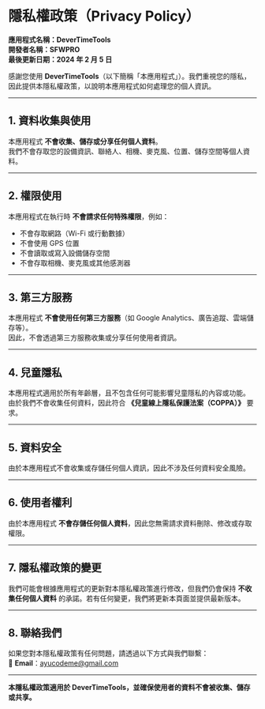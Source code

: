 # 隱私權政策（Privacy Policy）

**應用程式名稱：DeverTimeTools**  
**開發者名稱：SFWPRO**  
**最後更新日期：2024 年 2 月 5 日**  

感謝您使用 **DeverTimeTools**（以下簡稱「本應用程式」）。我們重視您的隱私，因此提供本隱私權政策，以說明本應用程式如何處理您的個人資訊。

---

## 1. 資料收集與使用
本應用程式 **不會收集、儲存或分享任何個人資料**。  
我們不會存取您的設備資訊、聯絡人、相機、麥克風、位置、儲存空間等個人資料。  

---

## 2. 權限使用
本應用程式在執行時 **不會請求任何特殊權限**，例如：
- 不會存取網路（Wi-Fi 或行動數據）
- 不會使用 GPS 位置
- 不會讀取或寫入設備儲存空間
- 不會存取相機、麥克風或其他感測器

---

## 3. 第三方服務
本應用程式 **不會使用任何第三方服務**（如 Google Analytics、廣告追蹤、雲端儲存等）。  
因此，不會透過第三方服務收集或分享任何使用者資訊。

---

## 4. 兒童隱私
本應用程式適用於所有年齡層，且不包含任何可能影響兒童隱私的內容或功能。  
由於我們不會收集任何資料，因此符合 **《兒童線上隱私保護法案（COPPA）》** 要求。

---

## 5. 資料安全
由於本應用程式不會收集或存儲任何個人資訊，因此不涉及任何資料安全風險。  

---

## 6. 使用者權利
由於本應用程式 **不會存儲任何個人資料**，因此您無需請求資料刪除、修改或存取權限。  

---

## 7. 隱私權政策的變更
我們可能會根據應用程式的更新對本隱私權政策進行修改，但我們仍會保持 **不收集任何個人資料** 的承諾。若有任何變更，我們將更新本頁面並提供最新版本。

---

## 8. 聯絡我們
如果您對本隱私權政策有任何問題，請透過以下方式與我們聯繫：  
📧 **Email**：[ayucodeme@gmail.com](mailto:ayucodeme@gmail.com)  

---

**本隱私權政策適用於 DeverTimeTools，並確保使用者的資料不會被收集、儲存或共享。**
